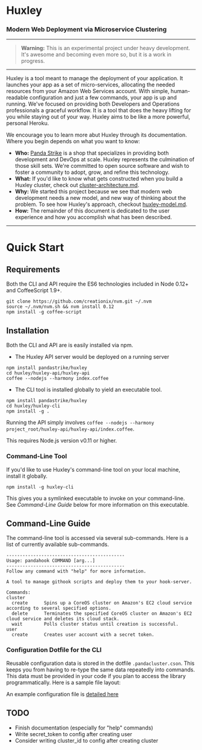 # Huxley

### Modern Web Deployment via Microservice Clustering
---

> **Warning:** This is an experimental project under heavy development.  It's awesome and becoming even more so, but it is a work in progress.

---
Huxley is a tool meant to manage the deployment of your application.  It launches your app as a set of micro-services, allocating the needed resources from your Amazon Web Services account.  With simple, human-readable configuration and just a few commands, your app is up and running.  We've focused on providing both Developers and Operations professionals a graceful workflow.  It is a tool that does the heavy lifting for you while staying out of your way.  Huxley aims to be like a more powerful, personal Heroku.

We encourage you to learn more abut Huxley through its documentation. Where you begin depends on what you want to know:
- **Who:** [Panda Strike][1] is a shop that specializes in providing both development and DevOps at scale.  Huxley represents the culmination of those skill sets.  We're committed to open source software and wish to foster a community to adopt, grow, and refine this technology.
- **What:** If you'd like to know what gets constructed when you build a Huxley cluster, check out [cluster-architecture.md][2].
- **Why:** We started this project because we see that modern web development needs a new model, and new way of thinking about the problem.  To see how Huxley's approach, checkout [huxley-model.md][3].
- **How:** The remainder of this document is dedicated to the user experience and how you accomplish what has been described.
---

# Quick Start


## Requirements
Both the CLI and API require the ES6 technologies included in Node 0.12+ and CoffeeScript 1.9+.
```shell
git clone https://github.com/creationix/nvm.git ~/.nvm
source ~/.nvm/nvm.sh && nvm install 0.12
npm install -g coffee-script
```

## Installation
Both the CLI and API are is easily installed via npm.  

- The Huxley API server would be deployed on a running server
```shell
npm install pandastrike/huxley
cd huxley/huxley-api/huxley-api
coffee --nodejs --harmony index.coffee
```

- The CLI tool is installed globally to yield an executable tool.
```shell
npm install pandastrike/huxley
cd huxley/huxley-cli
npm install -g .
```



Running the API simply involves `coffee --nodejs --harmony project_root/huxley-api/huxley-api/index.coffee`.  

This requires Node.js version v0.11 or higher.

### Command-Line Tool
If you'd like to use Huxley's command-line tool on your local machine, install it globally.
```shell
npm install -g huxley-cli
```
This gives you a symlinked executable to invoke on your command-line. See *Command-Line Guide* below for more information on this executable.

## Command-Line Guide
The command-line tool is accessed via several sub-commands. Here is a list of currently available sub-commands.
```
--------------------------------------------
Usage: pandahook COMMAND [arg...]
--------------------------------------------
Follow any command with "help" for more information.

A tool to manage githook scripts and deploy them to your hook-server.  

Commands:
cluster
  create      Spins up a CoreOS cluster on Amazon's EC2 cloud service according to several specified options.
  delete      Terminates the specified CoreOS cluster on Amazon's EC2 cloud service and deletes its cloud stack.
  wait        Polls cluster status until creation is successful.
user
  create      Creates user account with a secret token.
```

### Configuration Dotfile for the CLI
Reusable configuration data is stored in the dotfile `.pandacluster.cson`.  This keeps you from having to re-type the same data repeatedly into commands.  This data must be provided in your code if you plan to access the library programmatically.  Here is a sample file layout:

An example configuration file is [detailed here](https://github.com/pandastrike/huxley/blob/master/.pandacluster.cson.example)

## TODO
- Finish documentation (especially for "help" commands)
- Write secret_token to config after creating user
- Consider writing cluster_id to config after creating cluster

[1]:https://www.pandastrike.com/
[2]:https://github.com/pandastrike/huxley/blob/feature/init-merge/cluster-architecture.md
[3]:https://github.com/pandastrike/huxley/blob/feature/init-merge/huxley-model.md
